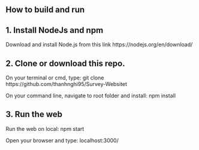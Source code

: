 <h2>How to build and run</h2>
<h2>1. Install NodeJs and npm</h2>
<p>Download and install Node.js from this link https://nodejs.org/en/download/</p>
<h2>2. Clone or download this repo.</h2>
<p>On your terminal or cmd, type: git clone https://github.com/thanhnghi95/Survey-Websitet</p>
<p>On your command line, navigate to root folder and install: npm install</p>
<h2>3. Run the web</h2>
<p>Run the web on local: npm start</p>
<p>Open your browser and type: localhost:3000/</p>


